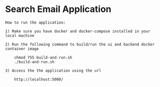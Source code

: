 # Search Email Application

    How to run the application:

    1) Make sure you have docker and docker-compose installed in your local machine

    2) Run the following command to build/run the ui and backend docker container image

        chmod 755 build-and-run.sh
        ./build-and-run.sh

    3) Access the the application using the url

        http://localhost:5000/
